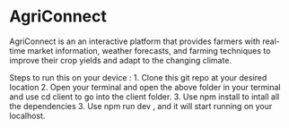 # AgriConnect
AgriConnect is an an interactive platform that provides farmers with real-time market information, weather forecasts, and farming techniques to improve their crop yields and adapt to the changing climate.

Steps to run this on your device :
    1. Clone this git repo at your desired location
    2. Open your terminal and open the above folder in your terminal and use cd client to go into the client folder.
    3. Use npm install to intall all the dependencies
    3. Use npm run dev , and it will start running on your localhost.